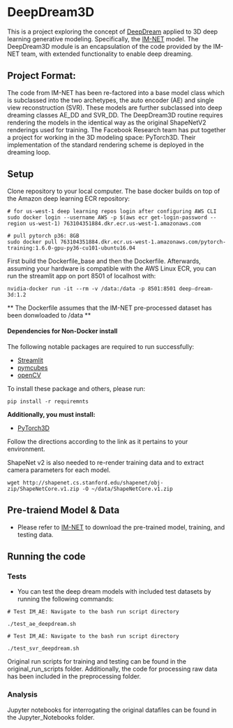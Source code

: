 # DeepDream3D
This is a project exploring the concept of [DeepDream](https://github.com/google/deepdream.git) applied to 
3D deep learning generative modeling. Specifically, the [IM-NET](https://github.com/czq142857/implicit-decoder.git) model.
The DeepDream3D module is an encapsulation of the code provided 
by the IM-NET team, with extended functionality to enable deep dreaming. 

## Project Format:
The code from IM-NET has been re-factored into a base model class which is subclassed into the two archetypes,
the auto encoder (AE) and single view reconstruction (SVR). These models are further subclassed into deep dreaming 
classes AE_DD and SVR_DD. The DeepDream3D routine requires rendering the models in the identical way
as the original ShapeNetV2 renderings used for training. The Facebook Research team has put together a project for
working in the 3D modeling space: PyTorch3D. Their implementation of the standard rendering scheme is deployed in the
dreaming loop. 

## Setup
Clone repository to your local computer. The base docker builds on top of the Amazon deep learning ECR
repository:

```
# for us-west-1 deep learning repos login after configuring AWS CLI
sudo docker login --username AWS -p $(aws ecr get-login-password --region us-west-1) 763104351884.dkr.ecr.us-west-1.amazonaws.com

# pull pytorch p36: 8GB
sudo docker pull 763104351884.dkr.ecr.us-west-1.amazonaws.com/pytorch-training:1.6.0-gpu-py36-cu101-ubuntu16.04

```

First build the Dockerfile_base and then the Dockerfile. Afterwards, assuming your hardware is compatible with 
the AWS Linux ECR, you can run the streamlit app on port 8501 of localhost with:

```
nvidia-docker run -it --rm -v /data:/data -p 8501:8501 deep-dream-3d:1.2
```

** The Dockerfile assumes that the IM-NET pre-processed dataset has been donwloaded to /data **

#### Dependencies for Non-Docker install

The following notable packages are required to run successfully:

- [Streamlit](https://www.streamlit.io/)
- [pymcubes](https://pypi.org/project/PyMCubes/)
- [openCV](https://pypi.org/project/opencv-python/)

To install these package and others, please run:

```shell
pip install -r requiremnts
```

**Additionally, you must install:** 

- [PyTorch3D](https://github.com/facebookresearch/pytorch3d/blob/master/INSTALL.md)

Follow the directions according to the link as it pertains to your environment.

ShapeNet v2 is also needed to re-render training data and to extract camera parameters for each
model.

```
wget http://shapenet.cs.stanford.edu/shapenet/obj-zip/ShapeNetCore.v1.zip -O ~/data/ShapeNetCore.v1.zip
```


## Pre-traiend Model & Data

- Please refer to [IM-NET](https://github.com/czq142857/implicit-decoder.git) to download the pre-trained model, 
training, and testing data. 


## Running the code

### Tests
- You can test the deep dream models with included test datasets by running the following commands:
```
# Test IM_AE: Navigate to the bash run script directory

./test_ae_deepdream.sh
```
```
# Test IM_AE: Navigate to the bash run script directory

./test_svr_deepdream.sh
```
Original run scripts for training and testing can be found in the 
original_run_scripts folder. Additionally, the code for processing raw data has been included
in the preprocessing folder.


### Analysis
Jupyter notebooks for interrogating the original datafiles can be found in the Jupyter_Notebooks folder.
